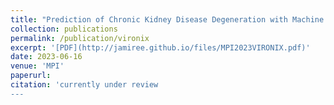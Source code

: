 ```yaml
---
title: "Prediction of Chronic Kidney Disease Degeneration with Machine Learning (Mathematical Problems in Industry)"
collection: publications
permalink: /publication/vironix
excerpt: '[PDF](http://jamiree.github.io/files/MPI2023VIRONIX.pdf)'
date: 2023-06-16
venue: 'MPI'
paperurl: 
citation: 'currently under review
---
```



